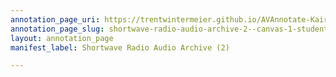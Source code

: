 ```yaml
---
annotation_page_uri: https://trentwintermeier.github.io/AVAnnotate-Kairos-Review/annotations/shortwave-radio-audio-archive-2--canvas-1-student-group-4.json
annotation_page_slug: shortwave-radio-audio-archive-2--canvas-1-student-group-4
layout: annotation_page
manifest_label: Shortwave Radio Audio Archive (2)

---
```

